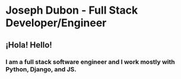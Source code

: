 # Joseph Dubon - Full Stack Developer/Engineer

## ¡Hola! Hello! 

### I am a full stack software engineer and I work mostly with Python, Django, and JS.
